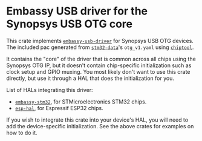 # Embassy USB driver for the Synopsys USB OTG core

This crate implements [`embassy-usb-driver`](https://crates.io/crates/embassy-usb-driver) for Synopsys USB OTG devices. 
The included pac generated from [`stm32-data`](https://github.com/embassy-rs/stm32-data)'s `otg_v1.yaml` using [`chiptool`](https://github.com/embassy-rs/chiptool).

It contains the "core" of the driver that is common across all chips using
the Synopsys OTG IP, but it doesn't contain chip-specific initialization such
as clock setup and GPIO muxing. You most likely don't want to use this crate
directly, but use it through a HAL that does the initialization for you.

List of HALs integrating this driver:

- [`embassy-stm32`](https://crates.io/crates/embassy-stm32), for STMicroelectronics STM32 chips.
- [`esp-hal`](https://crates.io/crates/esp-hal), for Espressif ESP32 chips.

If you wish to integrate this crate into your device's HAL, you will need to add the 
device-specific initialization. See the above crates for examples on how to do it.
